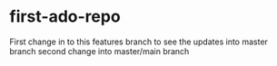 # first-ado-repo
First change in to this features branch to see the updates into master branch 
second change into master/main branch 
